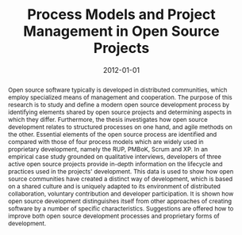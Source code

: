 ---
abstract: Open source software typically is developed in distributed communities,
  which employ specialized means of management and cooperation. The purpose of this
  research is to study and define a modern open source development process by identifying
  elements shared by open source projects and determining aspects in which they differ.
  Furthermore, the thesis investigates how open source development relates to structured
  processes on one hand, and agile methods on the other. Essential elements of the
  open source process are identified and compared with those of four process models
  which are widely used in proprietary development, namely the RUP, PMBoK, Scrum and
  XP. In an empirical case study grounded on qualitative interviews, developers of
  three active open source projects provide in-depth information on the lifecycle
  and practices used in the projects' development. This data is used to show how open
  source communities have created a distinct way of development, which is based on
  a shared culture and is uniquely adapted to its environment of distributed collaboration,
  voluntary contribution and developer participation. It is shown how open source
  development distinguishes itself from other approaches of creating software by a
  number of specific characteristics. Suggestions are offered how to improve both
  open source development processes and proprietary forms of development.
authors:
- Martin Schönberger
date: '2012-01-01'
featured: false
links:
- name: Publik
  url: https://publik.tuwien.ac.at/showentry.php?ID=215650&lang=2
publication_types:
- '7'
publishDate: '2012-01-01'
title: Process Models and Project Management in Open Source Projects
url_pdf: ''
---